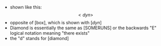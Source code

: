 - shown like this: $$<dyn>$$
- opposite of [box], which is shown with $[dyn]$
- Diamond is essentially the same as [SOMERUNS] or the backwards "E" logical notation meaning "there exists"
- the "d" stands for [diamond]
